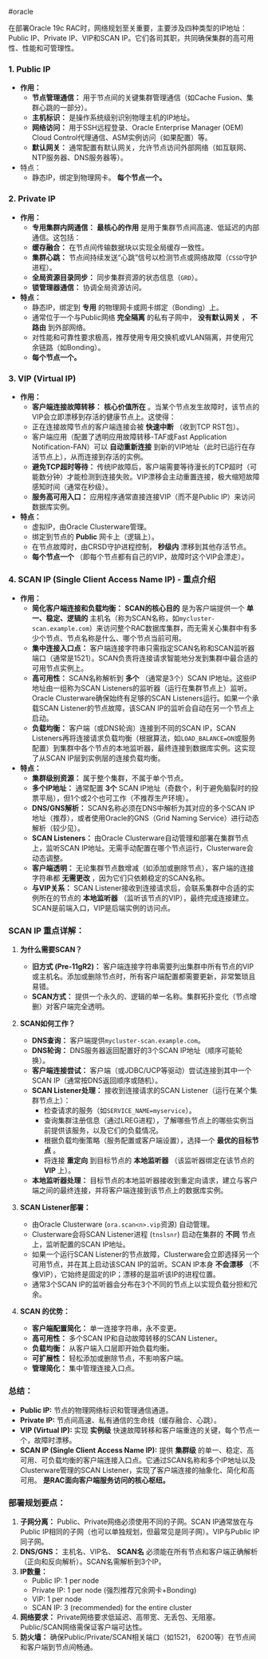 #oracle 

在部署Oracle 19c RAC时，网络规划至关重要，主要涉及四种类型的IP地址：Public IP、Private IP、VIP和SCAN IP。它们各司其职，共同确保集群的高可用性、性能和可管理性。

### **1. Public IP**

- **作用：**
	- **节点管理通信：** 用于节点间的关键集群管理通信（如Cache Fusion、集群心跳的一部分）。
	- **主机标识：** 是操作系统级别识别物理主机的IP地址。
	- **网络访问：** 用于SSH远程登录、Oracle Enterprise Manager (OEM) Cloud Control代理通信、ASM实例访问（如果配置）等。
	- **默认网关：** 通常配置有默认网关，允许节点访问外部网络（如互联网、NTP服务器、DNS服务器等）。
- 特点： 
	- 静态IP，绑定到物理网卡。 **每个节点一个。**


### **2. Private IP**

- **作用：**
	- **专用集群内网通信：**  **最核心的作用** 是用于集群节点间高速、低延迟的内部通信。这包括：
	- **缓存融合：** 在节点间传输数据块以实现全局缓存一致性。
	- **集群心跳：** 节点间持续发送“心跳”信号以检测节点或网络故障（`CSSD`守护进程）。
	- **全局资源目录同步：** 同步集群资源的状态信息（`GRD`）。
	- **锁管理器通信：** 协调全局资源访问。
- **特点：**
	- 静态IP，绑定到 **专用** 的物理网卡或网卡绑定（Bonding）上。
	- 通常位于一个与Public网络 **完全隔离** 的私有子网中， **没有默认网关** ， **不路由** 到外部网络。
	- 对性能和可靠性要求极高，推荐使用专用交换机或VLAN隔离，并使用冗余链路（如Bonding）。
	- **每个节点一个。**

### **3. VIP (Virtual IP)**

- **作用：**
	- **客户端连接故障转移：**  **核心价值所在** 。当某个节点发生故障时，该节点的VIP会立即漂移到存活的健康节点上。这使得：
	- 正在连接故障节点的客户端连接会被 **快速中断** （收到TCP RST包）。
	- 客户端应用（配置了透明应用故障转移-TAF或Fast Application Notification-FAN）可以 **自动重新连接** 到新的VIP地址（此时已运行在存活节点上），从而连接到存活的实例。
	- **避免TCP超时等待：** 传统IP故障后，客户端需要等待漫长的TCP超时（可能数分钟）才能检测到连接失败。VIP漂移会主动重置连接，极大缩短故障感知时间（通常在秒级）。
	- **服务高可用入口：** 应用程序通常直接连接VIP（而不是Public IP）来访问数据库实例。
- **特点：**
	- 虚拟IP，由Oracle Clusterware管理。
	- 绑定到节点的 **Public** 网卡上（逻辑上）。
	- 在节点故障时，由CRSD守护进程控制， **秒级内** 漂移到其他存活节点。
	- **每个节点一个** （即每个节点都有自己的VIP，故障时这个VIP会漂走）。


### **4. SCAN IP (Single Client Access Name IP) - 重点介绍**

- **作用：**
	- **简化客户端连接和负载均衡：**  **SCAN的核心目的** 是为客户端提供一个 **单一、稳定、逻辑的** 主机名（称为SCAN名称，如`mycluster-scan.example.com`）来访问整个RAC数据库集群，而无需关心集群中有多少个节点、节点名称是什么、哪个节点当前可用。
	- **集中连接入口点：** 客户端连接字符串只需指定SCAN名称和SCAN监听器端口（通常是1521）。SCAN负责将连接请求智能地分发到集群中最合适的可用节点实例上。
	- **高可用性：** SCAN名称解析到 **多个** （通常是3个）SCAN IP地址。这些IP地址由一组称为SCAN Listeners的监听器（运行在集群节点上）监听。Oracle Clusterware确保始终有足够的SCAN Listeners运行。如果一个承载SCAN Listener的节点故障，该SCAN IP的监听会自动在另一个节点上启动。
	- **负载均衡：** 客户端（或DNS轮询）连接到不同的SCAN IP，SCAN Listeners再将连接请求负载均衡（根据算法，如`LOAD_BALANCE=ON`或服务配置）到集群中各个节点的本地监听器，最终连接到数据库实例。这实现了从SCAN IP层到实例层的连接负载均衡。
- **特点：**
	- **集群级别资源：** 属于整个集群，不属于单个节点。
	- **多个IP地址：** 通常配置 **3个** SCAN IP地址（奇数个，利于避免脑裂时的投票平局），但1个或2个也可工作（不推荐生产环境）。
	- **DNS/GNS解析：** SCAN名称必须在DNS中解析为其对应的多个SCAN IP地址（推荐），或者使用Oracle的GNS（Grid Naming Service）进行动态解析（较少见）。
	- **SCAN Listeners：** 由Oracle Clusterware自动管理和部署在集群节点上，监听SCAN IP地址。无需手动配置在哪个节点运行，Clusterware会动态调整。
	- **客户端透明：** 无论集群节点数增减（如添加或删除节点），客户端的连接字符串都 **无需更改** ，因为它们只依赖稳定的SCAN名称。
	- **与VIP关系：** SCAN Listener接收到连接请求后，会联系集群中合适的实例所在的节点的 **本地监听器** （监听该节点的VIP），最终完成连接建立。SCAN是前端入口，VIP是后端实例的访问点。



### **SCAN IP 重点详解：**

1. **为什么需要SCAN？**
	- **旧方式 (Pre-11gR2)：** 客户端连接字符串需要列出集群中所有节点的VIP或主机名。添加或删除节点时，所有客户端配置都需要更新，非常繁琐且易错。
	- **SCAN方式：** 提供一个永久的、逻辑的单一名称。集群拓扑变化（节点增删）对客户端完全透明。

2. **SCAN如何工作？**
	- **DNS查询：** 客户端提供`mycluster-scan.example.com`。
	- **DNS轮询：** DNS服务器返回配置好的3个SCAN IP地址（顺序可能轮换）。
	- **客户端连接尝试：** 客户端（或JDBC/UCP等驱动）尝试连接到其中一个SCAN IP（通常按DNS返回顺序或随机）。
	- **SCAN Listener处理：** 接收到连接请求的SCAN Listener（运行在某个集群节点上）：
		- 检查请求的服务（如`SERVICE_NAME=myservice`）。
		- 查询集群注册信息（通过LREG进程），了解哪些节点上的哪些实例当前提供该服务，以及它们的负载情况。
		- 根据负载均衡策略（服务配置或客户端设置），选择一个 **最优的目标节点** 。
		- 将连接 **重定向** 到目标节点的 **本地监听器** （该监听器绑定在该节点的 **VIP** 上）。
	- **本地监听器处理：** 目标节点的本地监听器接收到重定向请求，建立与客户端之间的最终连接，并将客户端连接到该节点上的数据库实例。

3. **SCAN Listener部署：**
	- 由Oracle Clusterware (`ora.scan<n>.vip`资源) 自动管理。
	- Clusterware会将SCAN Listener进程 (`tnslsnr`) 启动在集群的 **不同** 节点上，监听配置的SCAN IP地址。
	- 如果一个运行SCAN Listener的节点故障，Clusterware会立即选择另一个可用节点，并在其上启动该SCAN IP的监听。SCAN IP本身 **不会漂移** （不像VIP），它始终是固定的IP；漂移的是监听该IP的进程位置。
	- 通常3个SCAN IP的监听器会分布在3个不同的节点上以实现负载分担和冗余。

4. **SCAN 的优势：**
	- **客户端配置简化：** 单一连接字符串，永不变更。
	- **高可用性：** 多个SCAN IP和自动故障转移的SCAN Listener。
	- **负载均衡：** 从客户端入口层即开始负载均衡。
	- **可扩展性：** 轻松添加或删除节点，不影响客户端。
	- **管理简化：** 集中管理连接入口点。


### **总结：**

- **Public IP:** 节点的物理网络标识和管理通信通道。
- **Private IP:** 节点间高速、私有通信的生命线（缓存融合、心跳）。
- **VIP (Virtual IP):** 实现 **实例级** 快速故障转移和客户端重连的关键，每个节点一个，故障时漂移。
- **SCAN IP (Single Client Access Name IP):** 提供 **集群级** 的单一、稳定、高可用、可负载均衡的客户端连接入口点。它通过SCAN名称和多个IP地址以及Clusterware管理的SCAN Listener，实现了客户端连接的抽象化、简化和高可用。 **是RAC面向客户端服务访问的核心枢纽。**


### **部署规划要点：**

1. **子网分离：** Public、Private网络必须使用不同的子网。SCAN IP通常放在与Public IP相同的子网（也可以单独规划，但最常见是同子网）。VIP与Public IP同子网。
2. **DNS/GNS：** 主机名、VIP名、 **SCAN名** 必须能在所有节点和客户端正确解析（正向和反向解析）。SCAN名需解析到3个IP。
3. **IP数量：**
	- Public IP: 1 per node
	- Private IP: 1 per node (强烈推荐冗余网卡+Bonding)
	- VIP: 1 per node
	- SCAN IP: 3 (recommended) for the entire cluster
4. **网络要求：** Private网络要求低延迟、高带宽、无丢包、无阻塞。Public/SCAN网络需保证客户端可达性。
5. **防火墙：** 确保Public/Private/SCAN相关端口（如1521， 6200等）在节点间和客户端到节点间畅通。
